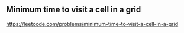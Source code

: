 ## Minimum time to visit a cell in a grid
https://leetcode.com/problems/minimum-time-to-visit-a-cell-in-a-grid
